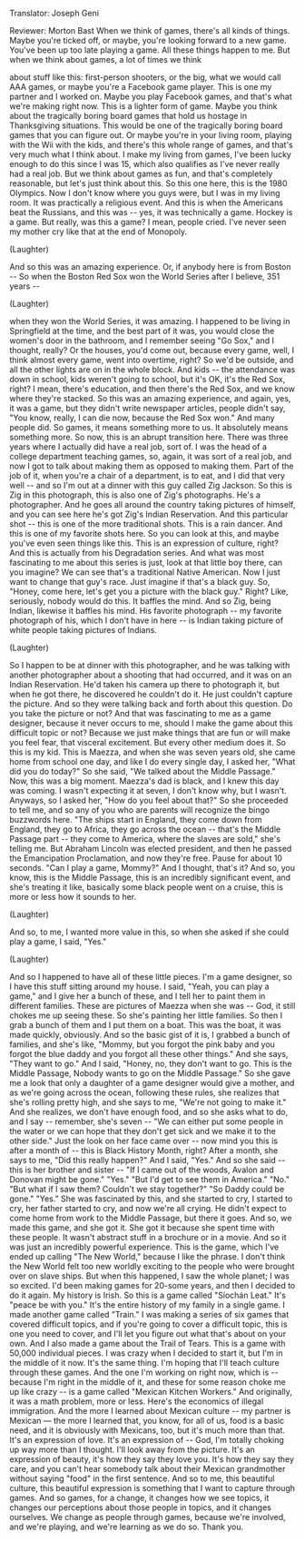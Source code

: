 

Translator: Joseph Geni

Reviewer: Morton Bast
When we think of games,
there&#39;s all kinds of things.
Maybe you&#39;re ticked off, or maybe,
you&#39;re looking forward to a new game.
You&#39;ve been up too late playing a game.
All these things happen to me.
But when we think about games,
a lot of times we think

about stuff like this:
first-person shooters, or the big,
what we would call AAA games,
or maybe you&#39;re a Facebook game player.
This is one my partner and I worked on.
Maybe you play Facebook games,
and that&#39;s what we&#39;re making right now.
This is a lighter form of game.
Maybe you think about
the tragically boring board games
that hold us hostage
in Thanksgiving situations.
This would be one of the tragically boring
board games that you can figure out.
Or maybe you&#39;re in your living room,
playing with the Wii with the kids,
and there&#39;s this whole range of games,
and that&#39;s very much what I think about.
I make my living from games,
I&#39;ve been lucky enough to do this
since I was 15, which also qualifies
as I&#39;ve never really had a real job.
But we think about games as fun,
and that&#39;s completely reasonable,
but let&#39;s just think about this.
So this one here,
this is the 1980 Olympics.
Now I don&#39;t know where you guys were,
but I was in my living room.
It was practically a religious event.
And this is when the Americans
beat the Russians,
and this was --
yes, it was technically a game.
Hockey is a game.
But really, was this a game?
I mean, people cried.
I&#39;ve never seen my mother cry
like that at the end of Monopoly.

(Laughter)

And so this was an amazing experience.
Or, if anybody here is from Boston --
So when the Boston Red Sox
won the World Series
after I believe, 351 years --

(Laughter)

when they won the World Series,
it was amazing.
I happened to be living
in Springfield at the time,
and the best part of it was,
you would close the women&#39;s door
in the bathroom,
and I remember seeing &quot;Go Sox,&quot;
and I thought, really?
Or the houses, you&#39;d come out,
because every game,
well, I think almost every game,
went into overtime, right?
So we&#39;d be outside, and all the other
lights are on in the whole block.
And kids -- the attendance
was down in school,
kids weren&#39;t going to school,
but it&#39;s OK, it&#39;s the Red Sox, right?
I mean, there&#39;s education,
and then there&#39;s the Red Sox,
and we know where they&#39;re stacked.
So this was an amazing experience,
and again, yes, it was a game,
but they didn&#39;t write newspaper articles,
people didn&#39;t say, &quot;You know, really,
I can die now, because the Red Sox won.&quot;
And many people did.
So games, it means something more to us.
It absolutely means something more.
So now, this is an abrupt transition here.
There was three years where
I actually did have a real job, sort of.
I was the head of a college
department teaching games,
so, again, it was sort of a real job,
and now I got to talk about making them
as opposed to making them.
Part of the job of it,
when you&#39;re a chair of a department,
is to eat, and I did that very well --
and so I&#39;m out at a dinner
with this guy called Zig Jackson.
So this is Zig in this photograph,
this is also one of Zig&#39;s photographs.
He&#39;s a photographer.
And he goes all around the country
taking pictures of himself,
and you can see here he&#39;s got
Zig&#39;s Indian Reservation.
And this particular shot --
this is one of the more traditional shots.
This is a rain dancer.
And this is one of my favorite shots here.
So you can look at this, and maybe
you&#39;ve even seen things like this.
This is an expression of culture, right?
And this is actually
from his Degradation series.
And what was most fascinating
to me about this series
is just, look at that little boy there,
can you imagine?
We can see that&#39;s
a traditional Native American.
Now I just want to change that guy&#39;s race.
Just imagine if that&#39;s a black guy.
So, &quot;Honey, come here, let&#39;s get you
a picture with the black guy.&quot; Right?
Like, seriously, nobody would do this.
It baffles the mind.
And so Zig, being Indian,
likewise it baffles his mind.
His favorite photograph --
my favorite photograph of his,
which I don&#39;t have in here --
is Indian taking picture of white people
taking pictures of Indians.

(Laughter)

So I happen to be at dinner
with this photographer,
and he was talking
with another photographer
about a shooting that had occurred,
and it was on an Indian Reservation.
He&#39;d taken his camera up there
to photograph it,
but when he got there,
he discovered he couldn&#39;t do it.
He just couldn&#39;t capture the picture.
And so they were talking back and forth
about this question.
Do you take the picture or not?
And that was fascinating
to me as a game designer,
because it never occurs to me,
should I make the game
about this difficult topic or not?
Because we just make things that are fun
or will make you feel fear,
that visceral excitement.
But every other medium does it.
So this is my kid.
This is Maezza, and when she was
seven years old,
she came home from school one day,
and like I do every single day,
I asked her, &quot;What did you do today?&quot;
So she said, &quot;We talked
about the Middle Passage.&quot;
Now, this was a big moment.
Maezza&#39;s dad is black,
and I knew this day was coming.
I wasn&#39;t expecting it at seven,
I don&#39;t know why, but I wasn&#39;t.
Anyways, so I asked her,
&quot;How do you feel about that?&quot;
So she proceeded to tell me,
and so any of you who are parents
will recognize the bingo buzzwords here.
&quot;The ships start in England,
they come down from England,
they go to Africa,
they go across the ocean --
that&#39;s the Middle Passage part --
they come to America, where
the slaves are sold,&quot; she&#39;s telling me.
But Abraham Lincoln was elected president,
and then he passed
the Emancipation Proclamation,
and now they&#39;re free.
Pause for about 10 seconds.
&quot;Can I play a game, Mommy?&quot;
And I thought, that&#39;s it?
And so, you know,
this is the Middle Passage,
this is an incredibly significant event,
and she&#39;s treating it like, basically
some black people went on a cruise,
this is more or less how it sounds to her.

(Laughter)

And so, to me,
I wanted more value in this,
so when she asked
if she could play a game, I said, &quot;Yes.&quot;

(Laughter)

And so I happened to have
all of these little pieces.
I&#39;m a game designer, so I have
this stuff sitting around my house.
I said, &quot;Yeah, you can play a game,&quot;
and I give her a bunch of these,
and I tell her to paint them
in different families.
These are pictures of Maezza
when she was --
God, it still chokes me up seeing these.
So she&#39;s painting her little families.
So then I grab a bunch of them
and I put them on a boat.
This was the boat,
it was made quickly, obviously.
And so the basic gist of it is,
I grabbed a bunch of families,
and she&#39;s like, &quot;Mommy,
but you forgot the pink baby
and you forgot the blue daddy
and you forgot all these other things.&quot;
And she says, &quot;They want to go.&quot;
And I said, &quot;Honey,
no, they don&#39;t want to go.
This is the Middle Passage, Nobody wants
to go on the Middle Passage.&quot;
So she gave me a look that only a daughter
of a game designer would give a mother,
and as we&#39;re going across the ocean,
following these rules,
she realizes that she&#39;s rolling
pretty high,
and she says to me,
&quot;We&#39;re not going to make it.&quot;
And she realizes,
we don&#39;t have enough food,
and so she asks what to do,
and I say -- remember, she&#39;s seven --
&quot;We can either put
some people in the water
or we can hope that they don&#39;t get sick
and we make it to the other side.&quot;
Just the look on her face came over --
now mind you this is after a month of --
this is Black History Month, right?
After a month, she says to me,
&quot;Did this really happen?&quot;
And I said, &quot;Yes.&quot; And so she said --
this is her brother and sister --
&quot;If I came out of the woods,
Avalon and Donovan might be gone.&quot;
&quot;Yes.&quot;
&quot;But I&#39;d get to see them in America.&quot;
&quot;No.&quot;
&quot;But what if I saw them?
Couldn&#39;t we stay together?&quot;
&quot;So Daddy could be gone.&quot;
&quot;Yes.&quot;
She was fascinated by this,
and she started to cry,
I started to cry, her father started
to cry, and now we&#39;re all crying.
He didn&#39;t expect to come home from work
to the Middle Passage, but there it goes.
And so, we made this game, and she got it.
She got it because she spent time
with these people.
It wasn&#39;t abstract stuff
in a brochure or in a movie.
And so it was just an incredibly
powerful experience.
This is the game, which I&#39;ve ended up
calling &quot;The New World,&quot;
because I like the phrase.
I don&#39;t think the New World
felt too new worldly exciting
to the people who were
brought over on slave ships.
But when this happened,
I saw the whole planet; I was so excited.
I&#39;d been making games for 20-some years,
and then I decided to do it again.
My history is Irish.
So this is a game called &quot;Síochán Leat.&quot;
It&#39;s &quot;peace be with you.&quot;
It&#39;s the entire history
of my family in a single game.
I made another game called &quot;Train.&quot;
I was making a series of six games
that covered difficult topics,
and if you&#39;re going to cover a difficult
topic, this is one you need to cover,
and I&#39;ll let you figure out
what that&#39;s about on your own.
And I also made a game
about the Trail of Tears.
This is a game
with 50,000 individual pieces.
I was crazy when I decided to start it,
but I&#39;m in the middle of it now.
It&#39;s the same thing.
I&#39;m hoping that I&#39;ll teach
culture through these games.
And the one I&#39;m working
on right now, which is --
because I&#39;m right in the middle of it,
and these for some reason
choke me up like crazy --
is a game called
&quot;Mexican Kitchen Workers.&quot;
And originally, it was
a math problem, more or less.
Here&#39;s the economics
of illegal immigration.
And the more I learned
about Mexican culture --
my partner is Mexican —
the more I learned that,
you know, for all of us,
food is a basic need,
and it is obviously with Mexicans, too,
but it&#39;s much more than that.
It&#39;s an expression of love.
It&#39;s an expression of --
God, I&#39;m totally choking up
way more than I thought.
I&#39;ll look away from the picture.
It&#39;s an expression of beauty,
it&#39;s how they say they love you.
It&#39;s how they say they care,
and you can&#39;t hear somebody
talk about their Mexican grandmother
without saying &quot;food&quot;
in the first sentence.
And so to me, this beautiful culture,
this beautiful expression is something
that I want to capture through games.
And so games, for a change,
it changes how we see topics,
it changes our perceptions
about those people in topics,
and it changes ourselves.
We change as people through games,
because we&#39;re involved, and we&#39;re playing,
and we&#39;re learning as we do so.
Thank you.
